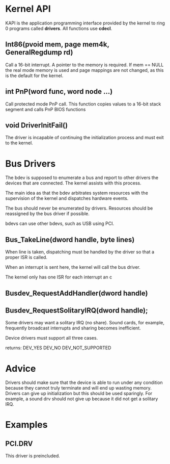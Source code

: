 # Kernel API

KAPI is the application programming interface provided by the kernel to ring 0 programs called __drivers__. All functions use __cdecl__.

## Int86(pvoid mem, page mem4k, GeneralRegdump rd)

Call a 16-bit interrupt. A pointer to the memory is required. If mem == NULL the real mode memory is used and page mappings are not changed, as this is the default for the kernel.

## int PnP(word func, word node ...)

Call protected mode PnP call. This function copies values to a 16-bit stack segment and calls PnP BIOS functions

## void DriverInitFail()

The driver is incapable of continuing the initialization process and must exit to the kernel.

# Bus Drivers

The bdev is supposed to enumerate a bus and report to other drivers the devices that are connected. The kernel assists with this process.

The main idea as that the bdev arbitrates system resources with the supervision of the kernel and dispatches hardware events.

The bus should never be enumerated by drivers. Resources should be reassigned by the bus driver if possible.

bdevs can use other bdevs, such as USB using PCI.

## Bus_TakeLine(dword handle, byte lines)

When  line is taken, dispatching must be handled by the driver so that a proper ISR is called.

When an interrupt is sent here, the kernel will call the bus driver.

The kernel only has one ISR for each interrupt an c

## Busdev_RequestAddHandler(dword handle)

## Busdev_RequestSolitaryIRQ(dword handle);

Some drivers may want a solitary IRQ (no share). Sound cards, for example, frequently broadcast interrupts and sharing becomes inefficient.

Device drivers must support all three cases.

returns:
DEV_YES
DEV_NO
DEV_NOT_SUPPORTED

# Advice

Drivers should make sure that the device is able to run under any condition because they cannot truly terminate and will end up wasting memory. Drivers can give up initialization but this should be used sparingly. For example, a sound drv should not give up because it did not get a solitary IRQ.

# Examples
## PCI.DRV

This driver is preincluded.


